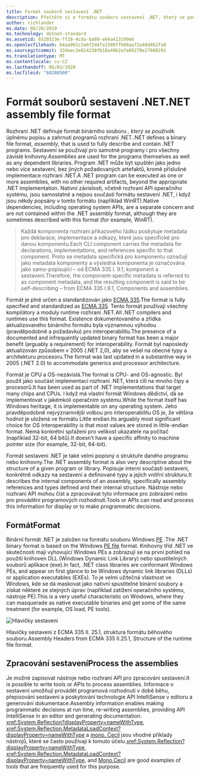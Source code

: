 ```yaml
---
title: Formát souborů sestavení .NET
description: Přečtěte si o formátu souboru sestavení .NET, který se používá k popisu a zahrnutí aplikací a knihoven .NET.
author: richlander
ms.date: 08/20/2019
ms.technology: dotnet-standard
ms.assetid: 6520323e-ff28-4c8a-ba80-e64a413199e6
ms.openlocfilehash: b4aa961c3a6f2d4fa1580ff608aaf2a40d462fa0
ms.sourcegitcommit: 33deec3e814238fb18a49b2a7e89278e27888291
ms.translationtype: MT
ms.contentlocale: cs-CZ
ms.lasthandoff: 06/02/2020
ms.locfileid: "84288508"
---
```

# <a name="net-assembly-file-format"></a><span data-ttu-id="5a959-103">Formát souborů sestavení .NET</span><span class="sxs-lookup"><span data-stu-id="5a959-103">.NET assembly file format</span></span>

<span data-ttu-id="5a959-104">Rozhraní .NET definuje formát binárního souboru *, který se používá*k úplnému popisu a zahrnutí programů rozhraní .NET.</span><span class="sxs-lookup"><span data-stu-id="5a959-104">.NET defines a binary file format, *assembly*, that is used to fully describe and contain .NET programs.</span></span> <span data-ttu-id="5a959-105">Sestavení se používají pro samotné programy i pro všechny závislé knihovny.</span><span class="sxs-lookup"><span data-stu-id="5a959-105">Assemblies are used for the programs themselves as well as any dependent libraries.</span></span> <span data-ttu-id="5a959-106">Program .NET může být spuštěn jako jedno nebo více sestavení, bez jiných požadovaných artefaktů, kromě příslušné implementace rozhraní .NET.</span><span class="sxs-lookup"><span data-stu-id="5a959-106">A .NET program can be executed as one or more assemblies, with no other required artifacts, beyond the appropriate .NET implementation.</span></span> <span data-ttu-id="5a959-107">Nativní závislosti, včetně rozhraní API operačního systému, jsou samostatné a nejsou součástí formátu sestavení .NET, i když jsou někdy popsány v tomto formátu (například WinRT).</span><span class="sxs-lookup"><span data-stu-id="5a959-107">Native dependencies, including operating system APIs, are a separate concern and are not contained within the .NET assembly format, although they are sometimes described with this format (for example, WinRT).</span></span>

> <span data-ttu-id="5a959-108">Každá komponenta rozhraní příkazového řádku poskytuje metadata pro deklarace, implementace a odkazy, které jsou specifické pro danou komponentu.</span><span class="sxs-lookup"><span data-stu-id="5a959-108">Each CLI component carries the metadata for declarations, implementations, and references specific to that component.</span></span> <span data-ttu-id="5a959-109">Proto se metadata specifická pro komponentu označují jako metadata komponenty a výsledná komponenta je označována jako samo-popisující – od ECMA 335 I. 9.1, komponent a sestavení.</span><span class="sxs-lookup"><span data-stu-id="5a959-109">Therefore, the component-specific metadata is referred to as component metadata, and the resulting component is said to be self-describing – from ECMA 335 I.9.1, Components and assemblies.</span></span>

<span data-ttu-id="5a959-110">Formát je plně určen a standardizován jako [ECMA 335](https://www.ecma-international.org/publications/standards/Ecma-335.htm).</span><span class="sxs-lookup"><span data-stu-id="5a959-110">The format is fully specified and standardized as [ECMA 335](https://www.ecma-international.org/publications/standards/Ecma-335.htm).</span></span> <span data-ttu-id="5a959-111">Tento formát používají všechny kompilátory a moduly runtime rozhraní .NET.</span><span class="sxs-lookup"><span data-stu-id="5a959-111">All .NET compilers and runtimes use this format.</span></span> <span data-ttu-id="5a959-112">Existence dokumentovaného a zřídka aktualizovaného binárního formátu byla významnou výhodou (pravděpodobně a požadavku) pro interoperabilitu.</span><span class="sxs-lookup"><span data-stu-id="5a959-112">The presence of a documented and infrequently updated binary format has been a major benefit (arguably a requirement) for interoperability.</span></span> <span data-ttu-id="5a959-113">Formát byl naposledy aktualizován způsobem v 2005 (.NET 2,0), aby se vešel na obecné typy a architekturu procesoru.</span><span class="sxs-lookup"><span data-stu-id="5a959-113">The format was last updated in a substantive way in 2005 (.NET 2.0) to accommodate generics and processor architecture.</span></span>

<span data-ttu-id="5a959-114">Formát je CPU a OS-nezávislá.</span><span class="sxs-lookup"><span data-stu-id="5a959-114">The format is CPU- and OS-agnostic.</span></span> <span data-ttu-id="5a959-115">Byl použit jako součást implementací rozhraní .NET, která cílí na mnoho čipy a procesorů.</span><span class="sxs-lookup"><span data-stu-id="5a959-115">It has been used as part of .NET implementations that target many chips and CPUs.</span></span> <span data-ttu-id="5a959-116">I když má vlastní formát Windows dědictví, dá se implementovat v jakémkoli operačním systému.</span><span class="sxs-lookup"><span data-stu-id="5a959-116">While the format itself has Windows heritage, it is implementable on any operating system.</span></span> <span data-ttu-id="5a959-117">Jeho pravděpodobně nejvýznamnější volbou pro interoperabilitu OS je, že většina hodnot je uložená ve formátu Little endian.</span><span class="sxs-lookup"><span data-stu-id="5a959-117">Its arguably most significant choice for OS interoperability is that most values are stored in little-endian format.</span></span> <span data-ttu-id="5a959-118">Nemá konkrétní spřažení pro velikost ukazatele na počítač (například 32-bit, 64 bitů).</span><span class="sxs-lookup"><span data-stu-id="5a959-118">It doesn’t have a specific affinity to machine pointer size (for example, 32-bit, 64-bit).</span></span>

<span data-ttu-id="5a959-119">Formát sestavení .NET je také velmi popisný o struktuře daného programu nebo knihovny.</span><span class="sxs-lookup"><span data-stu-id="5a959-119">The .NET assembly format is also very descriptive about the structure of a given program or library.</span></span> <span data-ttu-id="5a959-120">Popisuje interní součásti sestavení, konkrétně odkazy na sestavení a definované typy a jejich vnitřní strukturu.</span><span class="sxs-lookup"><span data-stu-id="5a959-120">It describes the internal components of an assembly, specifically assembly references and types defined and their internal structure.</span></span> <span data-ttu-id="5a959-121">Nástroje nebo rozhraní API mohou číst a zpracovávat tyto informace pro zobrazení nebo pro provádění programových rozhodnutí.</span><span class="sxs-lookup"><span data-stu-id="5a959-121">Tools or APIs can read and process this information for display or to make programmatic decisions.</span></span>

## <a name="format"></a><span data-ttu-id="5a959-122">Formát</span><span class="sxs-lookup"><span data-stu-id="5a959-122">Format</span></span>

<span data-ttu-id="5a959-123">Binární formát .NET je založen na formátu souboru Windows [PE](https://en.wikipedia.org/wiki/Portable_Executable) .</span><span class="sxs-lookup"><span data-stu-id="5a959-123">The .NET binary format is based on the Windows [PE file](https://en.wikipedia.org/wiki/Portable_Executable) format.</span></span> <span data-ttu-id="5a959-124">Knihovny tříd .NET ve skutečnosti mají vyhovující Windows PEs a zobrazují se na první pohled na použití knihoven DLL (Windows Dynamic Link Library) nebo spustitelných souborů aplikace (exe).</span><span class="sxs-lookup"><span data-stu-id="5a959-124">In fact, .NET class libraries are conformant Windows PEs, and appear on first glance to be Windows dynamic link libraries (DLLs) or application executables (EXEs).</span></span> <span data-ttu-id="5a959-125">To je velmi užitečná vlastnost ve Windows, kde se dá maskovat jako nativní spustitelné binární soubory a získat některé ze stejných úprav (například zatížení operačního systému, nástroje PE).</span><span class="sxs-lookup"><span data-stu-id="5a959-125">This is a very useful characteristic on Windows, where they can masquerade as native executable binaries and get some of the same treatment (for example, OS load, PE tools).</span></span>

![Hlavičky sestavení](../media/assembly-format/assembly-headers.png)

<span data-ttu-id="5a959-127">Hlavičky sestavení z ECMA 335 II. 25.1, struktura formátu běhového souboru.</span><span class="sxs-lookup"><span data-stu-id="5a959-127">Assembly Headers from ECMA 335 II.25.1, Structure of the runtime file format.</span></span>

## <a name="process-the-assemblies"></a><span data-ttu-id="5a959-128">Zpracování sestavení</span><span class="sxs-lookup"><span data-stu-id="5a959-128">Process the assemblies</span></span>

<span data-ttu-id="5a959-129">Je možné zapisovat nástroje nebo rozhraní API pro zpracování sestavení.</span><span class="sxs-lookup"><span data-stu-id="5a959-129">It is possible to write tools or APIs to process assemblies.</span></span> <span data-ttu-id="5a959-130">Informace o sestavení umožňují provádět programová rozhodnutí v době běhu, přepisování sestavení a poskytování technologie API IntelliSense v editoru a generování dokumentace.</span><span class="sxs-lookup"><span data-stu-id="5a959-130">Assembly information enables making programmatic decisions at run time, re-writing assemblies, providing API IntelliSense in an editor and generating documentation.</span></span> <span data-ttu-id="5a959-131"><xref:System.Reflection?displayProperty=nameWithType>, <xref:System.Reflection.MetadataLoadContext?displayProperty=nameWithType> a [mono. Cecil](https://www.mono-project.com/docs/tools+libraries/libraries/Mono.Cecil/) jsou vhodné příklady nástrojů, které se často používají k tomuto účelu.</span><span class="sxs-lookup"><span data-stu-id="5a959-131"><xref:System.Reflection?displayProperty=nameWithType>, <xref:System.Reflection.MetadataLoadContext?displayProperty=nameWithType>, and [Mono.Cecil](https://www.mono-project.com/docs/tools+libraries/libraries/Mono.Cecil/) are good examples of tools that are frequently used for this purpose.</span></span>
